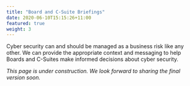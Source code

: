 ```yaml
---
title: "Board and C-Suite Briefings"
date: 2020-06-10T15:15:26+11:00
featured: true
weight: 3
---
```


Cyber security can and should be managed as a business risk like any other. We can provide the appropriate context and messaging to help Boards and C-Suites make informed decisions about cyber security.

*This page is under construction. We look forward to sharing the final version soon.*